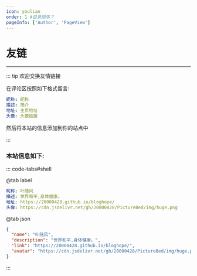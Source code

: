 ```yaml
---
icon: youlian
order: 1 #目录顺序？
pageInfo: ['Author', 'PageView']
---
```


# 友链

<VPCard
  title="墨七"
  desc="专心致志做事，大气温和待人。"
  logo="https://file.mo7.cc/static/lxh_gif/lxh_71.gif"
  link="https://blog.mo7.cc"
  background="rgba(253, 230, 138, 0.15)"
/>

<VPCard
  title="夜猫君"
  desc="欲把西湖比西子，淡妆浓抹总相宜。"
  logo="https://cdn.jsdelivr.net/gh/20000428/PictureBed//img/yemaojun.jpg"
  link="https://www.yemaojun.top/"
  background="rgba(253, 230, 138, 0.15)"
/>

<VPCard
  title="Seele_1018"
  desc="我很懒，所以这里没有简介！"
  logo="https://cdn.jsdelivr.net/gh/20000428/PictureBed//img/hong.jpg"
  link="https://blog.csdn.net/qq_44826887?type=blog"
  background="rgba(253, 230, 138, 0.15)"
/>

<!-- <VPCard
  title="Bing🐣"
  desc="鱼跃此时海 花开彼岸天。"
  logo="https://liubing.me/logo.svg"
  link="https://liubing.me"
/>

<VPCard
  title="AI悦创"
  desc="浅者见浅，深者见深——黄家宝。"
  logo="https://bornforthis.cn/aiyc.svg"
  link="https://bornforthis.cn"
/>

<VPCard
  title="叉叉白"
  desc="菜鸡程序员"
  logo="https://blog.xxwhite.com/assets/img/avatar.jpg"
  link="https://blog.xxwhite.com"
/>

<VPCard
  title="测试猿全栈知识体系"
  desc="质量是1到100的事情！"
  logo="https://testyuan1024.com/avatar.png"
  link="https://testyuan1024.com"
/>

<VPCard
  title="CoderChen"
  desc="这里是CK的小世界!"
  logo="https://imgtable.oss-cn-chengdu.aliyuncs.com/img/ECC5A66FD27C9118F1B57C4451B3B045.jpg"
  link="http://ckblogs.cn"
/>

<VPCard
  title="Salvely"
  desc="Salvely"
  logo="https://salvely.github.io/logo.svg"
  link="https://salvely.github.io"
/>

<VPCard
  title="JavaQuan"
  desc="一只爱折腾的攻城狮"
  logo="https://javaquan.cn/img/logo.png"
  link="https://javaquan.cn"
/>  -->

---

::: tip 欢迎交换友情链接

在评论区按照如下格式留言:

```yaml
昵称: 昵称
描述: 简介
地址: 主页地址
头像: 头像链接
```

然后将本站的信息添加到你的站点中

:::

### 本站信息如下:



::: code-tabs#shell

@tab label
```yaml
昵称: 叶随风
描述: 世界和平,身体健康。
地址: https://20000428.github.io/bloghope/
头像: https://cdn.jsdelivr.net/gh/20000428/PictureBed/img/huge.png
```

@tab json

<!-- ```json
{
  "name": "墨七",
  "description": "专心致志做事，大气温和待人。",
  "link": "https://blog.mo7.cc",
  "avatar": "https://file.mo7.cc/static/lxh_gif/lxh_71.gif"
}
``` -->
```json
{
  "name": "叶随风",
  "description": "世界和平,身体健康。",
  "link": "https://20000428.github.io/bloghope/",
  "avatar": "https://cdn.jsdelivr.net/gh/20000428/PictureBed/img/huge.png"
}
```

:::
